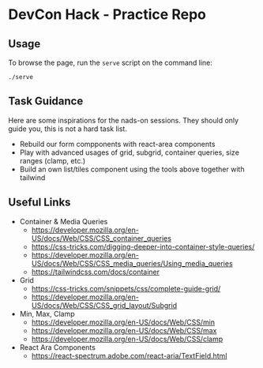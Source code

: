 # DevCon Hack - Practice Repo

## Usage

To browse the page, run the `serve` script on the command line:

    ./serve

## Task Guidance

Here are some inspirations for the nads-on sessions. They should only guide you, this is not a hard task list.

- Rebuild our form compponents with react-area components
- Play with advanced usages of grid, subgrid, container queries, size ranges (clamp, etc.)
- Build an own list/tiles component using the tools above together with tailwind

## Useful Links

- Container & Media Queries
  - https://developer.mozilla.org/en-US/docs/Web/CSS/CSS_container_queries
  - https://css-tricks.com/digging-deeper-into-container-style-queries/
  - https://developer.mozilla.org/en-US/docs/Web/CSS/CSS_media_queries/Using_media_queries
  - https://tailwindcss.com/docs/container
- Grid
  - https://css-tricks.com/snippets/css/complete-guide-grid/
  - https://developer.mozilla.org/en-US/docs/Web/CSS/CSS_grid_layout/Subgrid
- Min, Max, Clamp
  - https://developer.mozilla.org/en-US/docs/Web/CSS/min
  - https://developer.mozilla.org/en-US/docs/Web/CSS/max
  - https://developer.mozilla.org/en-US/docs/Web/CSS/clamp
- React Ara Components
  - https://react-spectrum.adobe.com/react-aria/TextField.html

